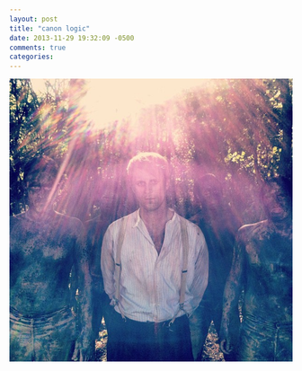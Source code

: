 ```yaml
---
layout: post
title: "canon logic"
date: 2013-11-29 19:32:09 -0500
comments: true
categories: 
---
```

![canonlogic](/images/1_canon.jpg)

